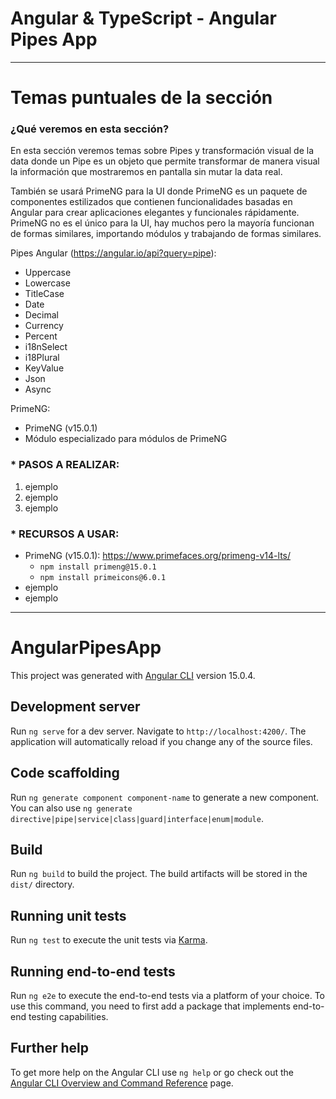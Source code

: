# Angular & TypeScript - Angular Pipes App

---

# Temas puntuales de la sección

### ¿Qué veremos en esta sección?

En esta sección veremos temas sobre Pipes y transformación visual de la data donde un Pipe es un objeto que permite transformar de manera visual la información que mostraremos en pantalla sin mutar la data real.

También se usará PrimeNG para la UI donde PrimeNG es un paquete de componentes estilizados que contienen funcionalidades basadas en Angular para crear aplicaciones elegantes y funcionales rápidamente. PrimeNG no es el único para la UI, hay muchos pero la mayoría funcionan de formas similares, importando módulos y trabajando de formas similares.

Pipes Angular (https://angular.io/api?query=pipe):

- Uppercase
- Lowercase
- TitleCase
- Date
- Decimal
- Currency
- Percent
- i18nSelect
- i18Plural
- KeyValue
- Json
- Async

PrimeNG:

- PrimeNG (v15.0.1)
- Módulo especializado para módulos de PrimeNG

### \* PASOS A REALIZAR:

1. ejemplo
2. ejemplo
3. ejemplo

### \* RECURSOS A USAR:

- PrimeNG (v15.0.1): https://www.primefaces.org/primeng-v14-lts/
  - `npm install primeng@15.0.1`
  - `npm install primeicons@6.0.1`
- ejemplo
- ejemplo

---

# AngularPipesApp

This project was generated with [Angular CLI](https://github.com/angular/angular-cli) version 15.0.4.

## Development server

Run `ng serve` for a dev server. Navigate to `http://localhost:4200/`. The application will automatically reload if you change any of the source files.

## Code scaffolding

Run `ng generate component component-name` to generate a new component. You can also use `ng generate directive|pipe|service|class|guard|interface|enum|module`.

## Build

Run `ng build` to build the project. The build artifacts will be stored in the `dist/` directory.

## Running unit tests

Run `ng test` to execute the unit tests via [Karma](https://karma-runner.github.io).

## Running end-to-end tests

Run `ng e2e` to execute the end-to-end tests via a platform of your choice. To use this command, you need to first add a package that implements end-to-end testing capabilities.

## Further help

To get more help on the Angular CLI use `ng help` or go check out the [Angular CLI Overview and Command Reference](https://angular.io/cli) page.
